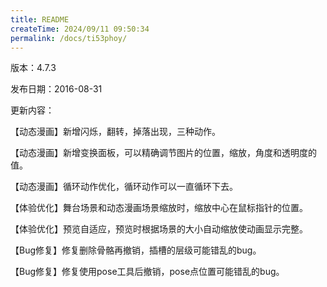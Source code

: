 ```yaml
---
title: README
createTime: 2024/09/11 09:50:34
permalink: /docs/ti53phoy/
---
```

版本：4.7.3

发布日期：2016-08-31

更新内容：

【动态漫画】新增闪烁，翻转，掉落出现，三种动作。
【动态漫画】新增变换面板，可以精确调节图片的位置，缩放，角度和透明度的值。
【动态漫画】循环动作优化，循环动作可以一直循环下去。
【体验优化】舞台场景和动态漫画场景缩放时，缩放中心在鼠标指针的位置。
【体验优化】预览自适应，预览时根据场景的大小自动缩放使动画显示完整。
【Bug修复】修复删除骨骼再撤销，插槽的层级可能错乱的bug。
【Bug修复】修复使用pose工具后撤销，pose点位置可能错乱的bug。 